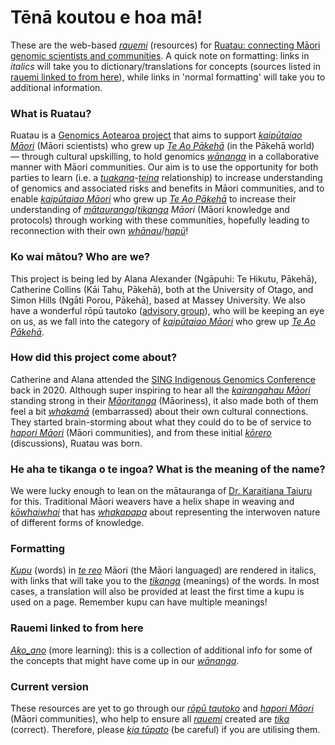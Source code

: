 

# Tēnā koutou e hoa mā!
These are the web-based [*rauemi*](https://maoridictionary.co.nz/search?idiom=&phrase=&proverb=&loan=&histLoanWords=&keywords=rauemi) (resources) for [Ruatau: connecting Māori genomic scientists and communities](https://www.genomics-aotearoa.org.nz/projects/ruatau). A quick note on formatting: links in *italics* will take you to dictionary/translations for concepts (sources listed in [rauemi linked to from here](#rauemi-linked-to-from-here)), while links in 'normal formatting' will take you to additional information.

### What is Ruatau?  
Ruatau is a [Genomics Aotearoa project](https://www.genomics-aotearoa.org.nz/projects/ruatau) that aims to support [*kaipūtaiao Māori*](https://translate.google.com/?hl=mi&sl=mi&tl=en&text=kaip%C5%ABtaiao%20M%C4%81ori&op=translate) (Māori scientists) who grew up [*Te Ao Pākehā*](https://translate.google.com/?hl=mi&sl=mi&tl=en&text=te%20ao%20P%C4%81keh%C4%81&op=translate) (in the Pākehā world) — through cultural upskilling, to hold genomics [*wānanga*](https://maoridictionary.co.nz/search?idiom=&phrase=&proverb=&loan=&histLoanWords=&keywords=w%C4%81nanga) in a collaborative manner with Māori communities. Our aim is to use the opportunity for both parties to learn (i.e. a [*tuakana*](https://maoridictionary.co.nz/search?idiom=&phrase=&proverb=&loan=&histLoanWords=&keywords=tuakana)-[*teina*](https://maoridictionary.co.nz/search?idiom=&phrase=&proverb=&loan=&histLoanWords=&keywords=teina) relationship) to increase understanding of genomics and associated risks and benefits in Māori communities, and to enable [*kaipūtaiao Māori*](https://translate.google.com/?hl=mi&sl=mi&tl=en&text=kaip%C5%ABtaiao%20M%C4%81ori&op=translate) who grew up [*Te Ao Pākehā*](https://translate.google.com/?hl=mi&sl=mi&tl=en&text=te%20ao%20P%C4%81keh%C4%81&op=translate) to increase their understanding of [*mātauranga*](https://maoridictionary.co.nz/search?idiom=&phrase=&proverb=&loan=&histLoanWords=&keywords=m%C4%81tauranga)/[*tikanga*](https://maoridictionary.co.nz/search?idiom=&phrase=&proverb=&loan=&histLoanWords=&keywords=tikanga) *Māori* (Māori knowledge and protocols) through working with these communities, hopefully leading to reconnection with their own [*whānau*](https://maoridictionary.co.nz/search?idiom=&phrase=&proverb=&loan=&histLoanWords=&keywords=wh%C4%81nau)/[*hapū*](https://maoridictionary.co.nz/search?idiom=&phrase=&proverb=&loan=&histLoanWords=&keywords=hap%C5%AB)!  

### Ko wai mātou? Who are we?
This project is being led by Alana Alexander (Ngāpuhi: Te Hikutu, Pākehā), Catherine Collins (Kāi Tahu, Pākehā), both at the University of Otago, and Simon Hills (Ngāti Porou, Pākehā), based at Massey University. We also have a wonderful rōpū tautoko ([advisory group](kaimahi/index.md)), who will be keeping an eye on us, as we fall into the category of [*kaipūtaiao Māori*](https://translate.google.com/?hl=mi&sl=mi&tl=en&text=kaip%C5%ABtaiao%20M%C4%81ori&op=translate) who grew up [*Te Ao Pākehā*](https://translate.google.com/?hl=mi&sl=mi&tl=en&text=te%20ao%20P%C4%81keh%C4%81&op=translate).

### How did this project come about?
Catherine and Alana attended the [SING Indigenous Genomics Conference](https://www.singaotearoa.nz/singconference-2020) back in 2020. Although super inspiring to hear all the [*kairangahau Māori*](https://translate.google.com/?hl=mi&sl=mi&tl=en&text=kairangahau%20M%C4%81ori&op=translate) standing strong in their [*Māoritanga*](https://maoridictionary.co.nz/search?idiom=&phrase=&proverb=&loan=&histLoanWords=&keywords=maoritanga) (Māoriness), it also made both of them feel a bit [*whakamā*](https://maoridictionary.co.nz/search?idiom=&phrase=&proverb=&loan=&histLoanWords=&keywords=whakam%C4%81) (embarrassed) about their own cultural connections. They started brain-storming about what they could do to be of service to [*hapori Māori*](https://translate.google.com/?hl=mi&sl=mi&tl=en&text=hapori%20M%C4%81ori&op=translate) (Māori communities), and from these initial [*kōrero*](https://maoridictionary.co.nz/search?idiom=&phrase=&proverb=&loan=&histLoanWords=&keywords=k%C5%8Drero) (discussions), Ruatau was born.

### He aha te tikanga o te ingoa? What is the meaning of the name?
We were lucky enough to lean on the mātauranga of [Dr. Karaitiana Taiuru](https://www.taiuru.maori.nz/) for this. Traditional Māori weavers have a helix shape in weaving and [*kōwhaiwhai*](https://maoridictionary.co.nz/search?idiom=&phrase=&proverb=&loan=&histLoanWords=&keywords=k%C5%8Dwhaiwhai) that has [*whakapapa*](https://maoridictionary.co.nz/search?idiom=&phrase=&proverb=&loan=&histLoanWords=&keywords=whakapapa) about representing the interwoven nature of different forms of knowledge.

### Formatting
[*Kupu*](https://maoridictionary.co.nz/search?idiom=&phrase=&proverb=&loan=&histLoanWords=&keywords=kupu) (words) in [*te reo*](https://translate.google.com/?hl=mi&sl=mi&tl=en&text=te%20reo&op=translate) Māori (the Māori languaged) are rendered in italics, with links that will take you to the [*tikanga*](https://maoridictionary.co.nz/search?idiom=&phrase=&proverb=&loan=&histLoanWords=&keywords=tikanga) (meanings) of the words. In most cases, a translation will also be provided at least the first time a kupu is used on a page. Remember kupu can have multiple meanings!  

### Rauemi linked to from here
[*Ako_ano*](ako_ano/index.md) (more learning): this is a collection of additional info for some of the concepts that might have come up in our [*wānanga*](https://maoridictionary.co.nz/search?idiom=&phrase=&proverb=&loan=&histLoanWords=&keywords=w%C4%81nanga).

### Current version
These resources are yet to go through our [*rōpū tautoko*](https://translate.google.com/?hl=mi&sl=mi&tl=en&text=r%C5%8Dp%C5%AB%20tautoko&op=translate) and [*hapori Māori*](https://translate.google.com/?hl=mi&sl=mi&tl=en&text=hapori%20M%C4%81ori%0A&op=translate) (Māori communities), who help to ensure all [*rauemi*](https://maoridictionary.co.nz/search?idiom=&phrase=&proverb=&loan=&histLoanWords=&keywords=rauemi) created are [*tika*](https://maoridictionary.co.nz/search?idiom=&phrase=&proverb=&loan=&histLoanWords=&keywords=tika) (correct). Therefore, please [*kia tūpato*](https://translate.google.com/?hl=mi&sl=mi&tl=en&text=kia%20t%C5%ABpato%0A&op=translate) (be careful) if you are utilising them.
